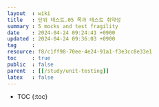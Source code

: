 ```yaml
---
layout  : wiki
title   : 단위 테스트.05 목과 테스트 취약성
summary : 5 mocks and test fragility
date    : 2024-04-24 09:24:41 +0900
updated : 2024-04-24 09:36:03 +0900
tag     : 
resource: f8/c1ff98-70ee-4e24-91a1-f3e3cc8e33e1
toc     : true
public  : false
parent  : [[/study/unit-testing]]
latex   : false
---
```

* TOC
{:toc}

# 
